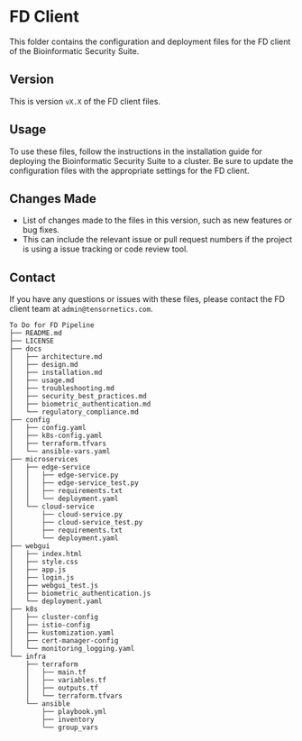 # FD Client

This folder contains the configuration and deployment files for the FD client of the Bioinformatic Security Suite.

## Version

This is version `vX.X` of the FD client files.

## Usage

To use these files, follow the instructions in the installation guide for deploying the Bioinformatic Security Suite to a cluster. Be sure to update the configuration files with the appropriate settings for the FD client.

## Changes Made

- List of changes made to the files in this version, such as new features or bug fixes.
- This can include the relevant issue or pull request numbers if the project is using a issue tracking or code review tool.

## Contact

If you have any questions or issues with these files, please contact the FD client team at `admin@tensornetics.com`.

```
To Do for FD Pipeline
├── README.md
├── LICENSE
├── docs
│   ├── architecture.md
│   ├── design.md
│   ├── installation.md
│   ├── usage.md
│   ├── troubleshooting.md
│   ├── security_best_practices.md
│   ├── biometric_authentication.md
│   └── regulatory_compliance.md
├── config
│   ├── config.yaml
│   ├── k8s-config.yaml
│   ├── terraform.tfvars
│   └── ansible-vars.yaml
├── microservices
│   ├── edge-service
│   │   ├── edge-service.py
│   │   ├── edge-service_test.py
│   │   ├── requirements.txt
│   │   └── deployment.yaml
│   └── cloud-service
│       ├── cloud-service.py
│       ├── cloud-service_test.py
│       ├── requirements.txt
│       └── deployment.yaml
├── webgui
│   ├── index.html
│   ├── style.css
│   ├── app.js
│   ├── login.js
│   ├── webgui_test.js
│   ├── biometric_authentication.js
│   └── deployment.yaml
├── k8s
│   ├── cluster-config
│   ├── istio-config
│   ├── kustomization.yaml
│   ├── cert-manager-config
│   └── monitoring_logging.yaml
└── infra
    ├── terraform
    │   ├── main.tf
    │   ├── variables.tf
    │   ├── outputs.tf
    │   └── terraform.tfvars
    └── ansible
        ├── playbook.yml
        ├── inventory
        └── group_vars
```
